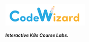 
<img src="https://github.com/nirgeier/labs-assets/blob/main/assets/images/codewizard_logo_small.png?raw=true" width="250px">

#####   Interactive K8s Course Labs.

